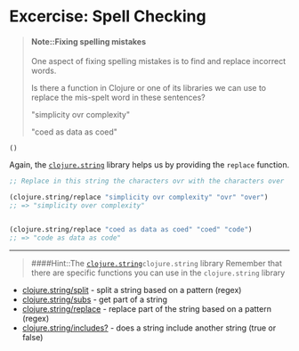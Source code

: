 # Excercise: Spell Checking

> #### Note::Fixing spelling mistakes
> One aspect of fixing spelling mistakes is to find and replace incorrect words.
>
> Is there a function in Clojure or one of its libraries we can use to replace the mis-spelt word in these sentences?
>
> "simplicity ovr complexity"
>
> "coed as data as coed"
```eval-clojure
()
```

<!--sec data-title="Reveal answer..." data-id="answer001" data-collapse=true ces-->

Again, the [`clojure.string`](https://clojuredocs.org/clojure.string) library helps us by providing the `replace` function.

```clojure
;; Replace in this string the characters ovr with the characters over

(clojure.string/replace "simplicity ovr complexity" "ovr" "over")
;; => "simplicity over complexity"


(clojure.string/replace "coed as data as coed" "coed" "code")
;; => "code as data as code"
```

<!--endsec-->

------------------------------------------

> ####Hint::The [`clojure.string`](https://clojuredocs.org/clojure.string)`clojure.string` library
> Remember that there are specific functions you can use in the `clojure.string` library
* [clojure.string/split](https://clojuredocs.org/clojure.string/split) - split a string based on a pattern (regex)
* [clojure.string/subs](https://clojuredocs.org/clojure.core/subs) - get part of a string
* [clojure.string/replace](https://clojuredocs.org/clojure.string/replace) - replace part of the string based on a pattern (regex)
* [clojure.string/includes?](https://clojuredocs.org/clojure.string/includes_q) - does a string include another string (true or false)
